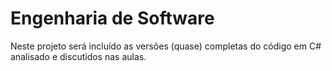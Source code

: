 # Engenharia de Software

Neste projeto será incluído as versões (quase) completas do código em C# analisado e discutidos nas aulas.
